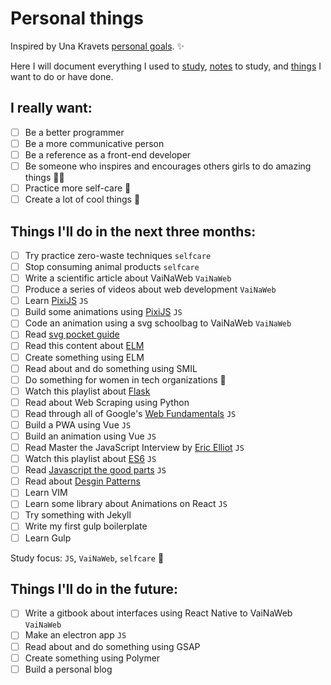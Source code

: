 # Personal things

Inspired by Una Kravets [personal goals](http://una.im/personal-goals-guide). :sparkles:

Here I will document everything I used to [study](/links), [notes](/notes) to study, and [things](/tasks) I want to do or have done.

## I really want:

- [ ] Be a better programmer
- [ ] Be a more communicative person
- [ ] Be a reference as a front-end developer
- [ ] Be someone who inspires and encourages others girls to do amazing things :sparkling_heart::sparkles:
- [ ] Practice more self-care :tulip:
- [ ] Create a lot of cool things :whale:

## Things I'll do in the next three months:

- [ ] Try practice zero-waste techniques `selfcare`
- [ ] Stop consuming animal products `selfcare`
- [ ] Write a scientific article about VaiNaWeb `VaiNaWeb`
- [ ] Produce a series of videos about web development `VaiNaWeb`
- [ ] Learn [PixiJS](http://www.pixijs.com/tutorials) `JS`
- [ ] Build some animations using [PixiJS](http://www.pixijs.com/tutorials) `JS`
- [ ] Code an animation using a svg schoolbag to VaiNaWeb `VaiNaWeb`
- [ ] Read [svg pocket guide](http://svgpocketguide.com/book/)
- [ ] Read this content about [ELM](https://css-tricks.com/introduction-elm-architecture-build-first-application)
- [ ] Create something using ELM
- [ ] Read about and do something using SMIL
- [ ] Do something for women in tech organizations :sunflower:
- [ ] Watch this playlist about [Flask](https://www.youtube.com/channel/UCiHEeTXhVQDnw4m8OVl36yA)
- [ ] Read about Web Scraping using Python
- [ ] Read through all of Google's [Web Fundamentals](https://developers.google.com/web/fundamentals/) `JS`
- [ ] Build a PWA using Vue `JS`
- [ ] Build an animation using Vue `JS`
- [ ] Read Master the JavaScript Interview by [Eric Elliot](https://medium.com/@_ericelliott/latest) `JS`
- [ ] Watch this playlist about [ES6](https://www.youtube.com/watch?v=LTbnmiXWs2k&list=PL57atfCFqj2h5fpdZD-doGEIs0NZxeJTX) `JS`
- [ ] Read [Javascript the good parts](https://www.amazon.com.br/JavaScript-Good-Parts-Douglas-Crockford/dp/0596517742) `JS`
- [ ] Read about [Desgin Patterns](https://github.com/khaosdoctor/design-patterns-for-humans)
- [ ] Learn VIM
- [ ] Learn some library about Animations on React `JS`
- [ ] Try something with Jekyll
- [ ] Write my first gulp boilerplate
- [ ] Learn Gulp

Study focus: `JS`, `VaiNaWeb`, `selfcare` :rocket:

## Things I'll do in the future:

- [ ] Write a gitbook about interfaces using React Native to VaiNaWeb `VaiNaWeb`
- [ ] Make an electron app `JS`
- [ ] Read about and do something using GSAP
- [ ] Create something using Polymer
- [ ] Build a personal blog
